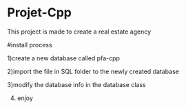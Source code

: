 # Projet-Cpp

This project is made to create a real estate agency

#install process

1)create a new database called pfa-cpp

2)import the file in SQL folder to the newly created database

3)modify the database info in the database class

4) enjoy

